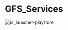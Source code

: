 # GFS_Services
![ic_launcher-playstore](https://user-images.githubusercontent.com/101129843/225335560-c36c3a2c-02f8-4f73-bbb0-f4404272f80f.png)
